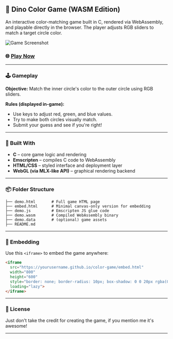 ## 🎨 Dino Color Game (WASM Edition)

An interactive color-matching game built in C, rendered via WebAssembly, and playable directly in the browser. The player adjusts RGB sliders to match a target circle color.

![Game Screenshot](./screenshot.png)

### 🌐 [Play Now](https://yourusername.github.io/color-game/demo.html)

---

### 🕹️ Gameplay

**Objective:**
Match the inner circle's color to the outer circle using RGB sliders.

**Rules (displayed in-game):**

* Use keys to adjust red, green, and blue values.
* Try to make both circles visually match.
* Submit your guess and see if you're right!

---

### 🧱 Built With

* **C** – core game logic and rendering
* **Emscripten** – compiles C code to WebAssembly
* **HTML/CSS** – styled interface and deployment layer
* **WebGL (via MLX-like API)** – graphical rendering backend

---

### 📦 Folder Structure

```
├── demo.html       # Full game HTML page
├── embed.html      # Minimal canvas-only version for embedding
├── demo.js         # Emscripten JS glue code
├── demo.wasm       # Compiled WebAssembly binary
├── demo.data       # (optional) game assets
├── README.md
```

---

### 📎 Embedding

Use this `<iframe>` to embed the game anywhere:

```html
<iframe 
  src="https://yourusername.github.io/color-game/embed.html"
  width="800" 
  height="600" 
  style="border: none; border-radius: 10px; box-shadow: 0 0 20px rgba(0,255,180,0.3);"
  loading="lazy">
</iframe>
```

---


### 📃 License

Just don't take the credit for creating the game, if you mention me it's awesome!

---